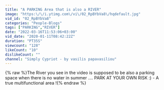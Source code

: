 ```yaml
---
title: "A PARKING Area that is also a RIVER"
image: "https:\/\/i.ytimg.com\/vi\/02_RpBYbVa8\/hqdefault.jpg"
vid_id: "02_RpBYbVa8"
categories: "People-Blogs"
tags: ["PARKING","RIVER"]
date: "2022-03-16T11:53:06+03:00"
vid_date: "2020-01-11T08:42:22Z"
duration: "PT35S"
viewcount: "128"
likeCount: "10"
dislikeCount: ""
channel: "Simply Cypriot - by vasilis papavasiliou"
---
```

{% raw %}The River you see in the video is supposed to be also a parking space when there is no water in summer .... PARK AT YOUR OWN RISK :) - A true multifunctional area !{% endraw %}
